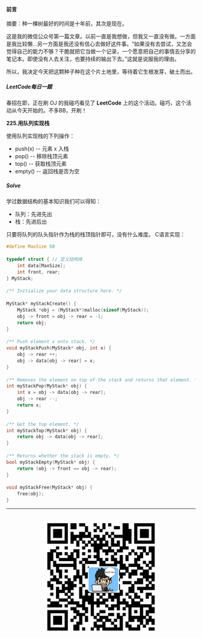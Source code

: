 #### 前言

摘要：种一棵树最好的时间是十年前，其次是现在。

这是我的微信公众号第一篇文章。以前一直是我想做，但我又一直没有做。一方面是我比较懒...另一方面是我还没有信心去做好这件事。“如果没有去尝试，又怎会觉得自己的能力不够？干脆就把它当做一个记录，一个愿意把自己的事情去分享的笔记本。即使没有人去关注，也要持续的输出下去。”这就是说服我的理由。

所以，我决定今天把这颗种子种在这个片土地里，等待着它生根发芽，破土而出。

##### LeetCode每日一题

春招在即，正在刷 OJ 的我碰巧看见了 **LeetCode** 上的这个活动。碰巧，这个活动从今天开始的。不多BB，开刷！

**225.用队列实现栈**

使用队列实现栈的下列操作：

* push(x) -- 元素 x 入栈
* pop() -- 移除栈顶元素
* top() -- 获取栈顶元素
* empty() -- 返回栈是否为空

##### Solve

学过数据结构的基本知识我们可以得知：

* 队列：先进先出
* 栈：先进后出

只要将队列的队头指针作为栈的栈顶指针即可，没有什么难度。 C语言实现：

```c
#define MaxSize 50

typedef struct { // 定义结构体
    int data[MaxSize];
    int front, rear;
} MyStack;

/** Initialize your data structure here. */

MyStack* myStackCreate() {
    MyStack *obj = (MyStack*)malloc(sizeof(MyStack));
    obj -> front = obj -> rear = -1;
    return obj;
}

/** Push element x onto stack. */
void myStackPush(MyStack* obj, int x) {
    obj -> rear ++;
    obj -> data[obj -> rear] = x;
}

/** Removes the element on top of the stack and returns that element. */
int myStackPop(MyStack* obj) {
    int x = obj -> data[obj -> rear];
    obj -> rear --;
    return x;
}

/** Get the top element. */
int myStackTop(MyStack* obj) {
    return obj -> data[obj -> rear];
}

/** Returns whether the stack is empty. */
bool myStackEmpty(MyStack* obj) {
    return (obj -> front == obj -> rear);
}

void myStackFree(MyStack* obj) {
    free(obj);
}
```

<div align="center">
    <hr style="height: 1px;">
    <br>
    <img width="300px" src="https://github.com/RunCoderHang/LeetCode-Notes/blob/master/image/wxgzh-hang.png"></img>
</div>
